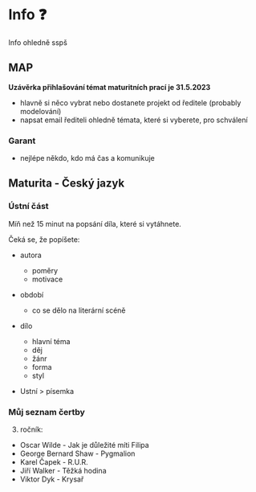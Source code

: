 # Info ❓
Info ohledně sspš

## MAP
**Uzávěrka přihlašování témat maturitních prací je 31.5.2023**
- hlavně si něco vybrat nebo dostanete projekt od ředitele (probably modelování)
- napsat email řediteli ohledně témata, které si vyberete, pro schválení

### Garant
- nejlépe někdo, kdo má čas a komunikuje

## Maturita - Český jazyk

### Ústní část

Míň než 15 minut na popsání díla, které si vytáhnete.

Čeká se, že popíšete:

- autora
  - poměry
  - motivace
- období
  - co se dělo na literární scéně
- dílo
  - hlavní téma
  - děj
  - žánr
  - forma
  - styl

- Ustní > písemka

### Můj seznam čertby

3. ročník:
- Oscar Wilde - Jak je důležité míti Filipa
- George Bernard Shaw - Pygmalion
- Karel Čapek - R.U.R.
- Jiří Walker - Těžká hodina
- Viktor Dyk - Krysař
